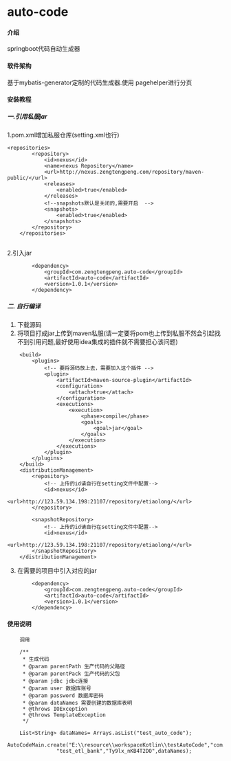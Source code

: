 # auto-code

#### 介绍
springboot代码自动生成器

#### 软件架构

基于mybatis-generator定制的代码生成器.使用 pagehelper进行分页


#### 安装教程

##### 一.引用私服jar
1.pom.xml增加私服仓库(setting.xml也行)
```
<repositories>
		<repository>
			<id>nexus</id>
			<name>nexus Repository</name>
			<url>http://nexus.zengtengpeng.com/repository/maven-public/</url>
			<releases>
				<enabled>true</enabled>
			</releases>
			<!--snapshots默认是关闭的,需要开启  -->
			<snapshots>
				<enabled>true</enabled>
			</snapshots>
		</repository>
	</repositories>
	
```

2.引入jar
```
        <dependency>
			<groupId>com.zengtengpeng.auto-code</groupId>
			<artifactId>auto-code</artifactId>
			<version>1.0.1</version>
		</dependency>
```


    

##### 二. 自行编译
1. 下载源码
2. 将项目打成jar上传到maven私服(请一定要将pom也上传到私服不然会引起找不到引用问题,最好使用idea集成的插件就不需要担心该问题)
    
```
    <build>
		<plugins>
			<!-- 要将源码放上去，需要加入这个插件 -->
			<plugin>
				<artifactId>maven-source-plugin</artifactId>
				<configuration>
					<attach>true</attach>
				</configuration>
				<executions>
					<execution>
						<phase>compile</phase>
						<goals>
							<goal>jar</goal>
						</goals>
					</execution>
				</executions>
			</plugin>
		</plugins>
	</build>
	<distributionManagement>
		<repository>
		    <!-- 上传的id请自行在setting文件中配置-->
			<id>nexus</id>
			<url>http://123.59.134.198:21107/repository/etiaolong/</url>
		</repository>

		<snapshotRepository>
		    <!-- 上传的id请自行在setting文件中配置-->
			<id>nexus</id>
			<url>http://123.59.134.198:21107/repository/etiaolong/</url>
		</snapshotRepository>
	</distributionManagement>
```
3. 在需要的项目中引入对应的jar
    
```
        <dependency>
			<groupId>com.zengtengpeng.auto-code</groupId>
			<artifactId>auto-code</artifactId>
			<version>1.0.1</version>
		</dependency>
```


#### 使用说明


```
    调用
    
    /**
	 * 生成代码
	 * @param parentPath 生产代码的父路径
	 * @param parentPack 生产代码的父包
	 * @param jdbc jdbc连接
	 * @param user 数据库账号
	 * @param password 数据库密码
	 * @param dataNames 需要创建的数据库表明
	 * @throws IOException
	 * @throws TemplateException
	 */
    
    List<String> dataNames= Arrays.asList("test_auto_code");
		AutoCodeMain.create("E:\\resource\\workspaceKotlin\\testAutoCode","com.testAutoCode.newYear","jdbc:mysql://localhost:3336/test_etl_bank",
				"test_etl_bank","Ty9lx_nKB4T2DO",dataNames);
```


